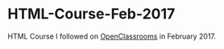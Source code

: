 # HTML-Course-Feb-2017

HTML Course I followed on [OpenClassrooms](https://openclassrooms.com) in  February 2017.

